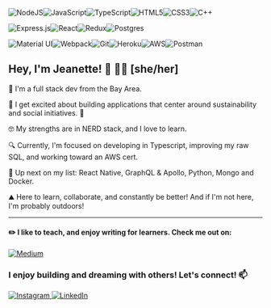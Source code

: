 <img alt="NodeJS" src="https://img.shields.io/badge/node.js-%2343853D.svg?style=for-the-badge&logo=node-dot-js&logoColor=white"/><img alt="JavaScript" src="https://img.shields.io/badge/javascript-%23323330.svg?style=for-the-badge&logo=javascript&logoColor=%23F7DF1E"/><img alt="TypeScript" src="https://img.shields.io/badge/typescript%20-%23007ACC.svg?&style=for-the-badge&logo=typescript&logoColor=white"/><img alt="HTML5" src="https://img.shields.io/badge/html5-%23E34F26.svg?style=for-the-badge&logo=html5&logoColor=white"/><img alt="CSS3" src="https://img.shields.io/badge/css3-%231572B6.svg?style=for-the-badge&logo=css3&logoColor=white"/><img alt="C++" src="https://img.shields.io/badge/c++-%2300599C.svg?style=for-the-badge&logo=c%2B%2B&logoColor=white"/>

<img alt="Express.js" src="https://img.shields.io/badge/express.js-%23404d59.svg?style=for-the-badge&logo=express&logoColor=%2361DAFB"/><img alt="React" src="https://img.shields.io/badge/react-%2320232a.svg?style=for-the-badge&logo=react&logoColor=%2361DAFB"/><img alt="Redux" src="https://img.shields.io/badge/redux-%23593d88.svg?style=for-the-badge&logo=redux&logoColor=white"/><img alt="Postgres" src ="https://img.shields.io/badge/postgres-%23316192.svg?style=for-the-badge&logo=postgresql&logoColor=white"/>

<img alt="Material UI" src="https://img.shields.io/badge/materialui-%230081CB.svg?style=for-the-badge&logo=material-ui&logoColor=white"/><img alt="Webpack" src="https://img.shields.io/badge/webpack-%238DD6F9.svg?style=for-the-badge&logo=webpack&logoColor=black" /><img alt="Git" src="https://img.shields.io/badge/git-%23F05033.svg?style=for-the-badge&logo=git&logoColor=white"/><img alt="Heroku" src="https://img.shields.io/badge/heroku-%23430098.svg?style=for-the-badge&logo=heroku&logoColor=white"/><img alt="AWS" src="https://img.shields.io/badge/AWS-%23FF9900.svg?style=for-the-badge&logo=amazon-aws&logoColor=white"/><img alt="Postman" src="https://img.shields.io/badge/Postman-FF6C37?style=for-the-badge&logo=postman&logoColor=red" />



## Hey, I'm Jeanette! 🙂 🏳️‍🌈 [she/her]

🌁  I'm a full stack dev from the Bay Area. 

💬  I get excited about building applications that center around sustainability and social initiatives. 🌷 

🤓  My strengths are in NERD stack, and I love to learn. 

🔍  Currently, I'm focused on developing in Typescript, improving my raw SQL, and working toward an AWS cert. 

🔭  Up next on my list: React Native, GraphQL & Apollo, Python, Mongo and Docker. 

⛰  Here to learn, collaborate, and constantly be better! And if I'm not here, I'm probably outdoors! 

<hr>

#### ✏️  I like to teach, and enjoy writing for learners. Check me out on:
<a href="https://jeanetteabell.medium.com/" > 
  <img alt="Medium" src="https://img.shields.io/badge/Medium-12100E?style=for-the-badge&logo=medium&logoColor=white"/>
</a>

### I enjoy building and dreaming with others! Let's connect! 📫
<a href="https://www.instagram.com/jeanettable/">
  <img alt="Instagram" src="https://img.shields.io/badge/jeanettable-%23E4405F.svg?style=for-the-badge&logo=Instagram&logoColor=white"/>
</a>
<a href="https://www.linkedin.com/in/jeanetteabell/">
  <img alt="LinkedIn" src="https://img.shields.io/badge/linkedin-%230077B5.svg?style=for-the-badge&logo=linkedin&logoColor=white"/>
</a>
